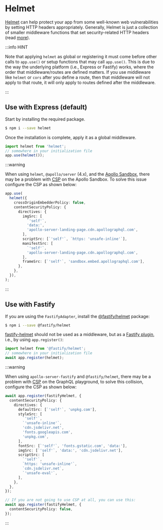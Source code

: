 # Helmet

[Helmet](https://github.com/helmetjs/helmet) can help protect your app from some well-known web vulnerabilities by setting HTTP headers appropriately. Generally, Helmet is just a collection of smaller middleware functions that set security-related HTTP headers (read [more](https://github.com/helmetjs/helmet#how-it-works)).

:::info HINT

Note that applying `helmet` as global or registering it must come before other calls to `app.use()` or setup functions that may call `app.use()`. This is due to the way the underlying platform (i.e., Express or Fastify) works, where the order that middleware/routes are defined matters. If you use middleware like `helmet` or `cors` after you define a route, then that middleware will not apply to that route, it will only apply to routes defined after the middleware.

:::

## Use with Express (default)

Start by installing the required package.

```bash
$ npm i --save helmet
```

Once the installation is complete, apply it as a global middleware.

```ts
import helmet from 'helmet';
// somewhere in your initialization file
app.use(helmet());
```

:::warning

When using `helmet`, `@apollo/server` (4.x), and the [Apollo Sandbox](../graphql/quick-start#apollo-sandbox), there may be a problem with [CSP](https://developer.mozilla.org/en-US/docs/Web/HTTP/CSP) on the Apollo Sandbox. To solve this issue configure the CSP as shown below:

```ts
app.use(
  helmet({
    crossOriginEmbedderPolicy: false,
    contentSecurityPolicy: {
      directives: {
        imgSrc: [
          `'self'`,
          'data:',
          'apollo-server-landing-page.cdn.apollographql.com',
        ],
        scriptSrc: [`'self'`, `https: 'unsafe-inline'`],
        manifestSrc: [
          `'self'`,
          'apollo-server-landing-page.cdn.apollographql.com',
        ],
        frameSrc: [`'self'`, 'sandbox.embed.apollographql.com'],
      },
    },
  }),
);
```

:::

## Use with Fastify

If you are using the `FastifyAdapter`, install the [@fastify/helmet](https://github.com/fastify/fastify-helmet) package:

```bash
$ npm i --save @fastify/helmet
```

[fastify-helmet](https://github.com/fastify/fastify-helmet) should not be used as a middleware, but as a [Fastify plugin](https://www.fastify.io/docs/latest/Reference/Plugins/), i.e., by using `app.register()`:

```ts
import helmet from '@fastify/helmet';
// somewhere in your initialization file
await app.register(helmet);
```

:::warning

When using `apollo-server-fastify` and `@fastify/helmet`, there may be a problem with [CSP](https://developer.mozilla.org/en-US/docs/Web/HTTP/CSP) on the GraphQL playground, to solve this collision, configure the CSP as shown below:

```ts
await app.register(fastifyHelmet, {
  contentSecurityPolicy: {
    directives: {
      defaultSrc: [`'self'`, 'unpkg.com'],
      styleSrc: [
        `'self'`,
        `'unsafe-inline'`,
        'cdn.jsdelivr.net',
        'fonts.googleapis.com',
        'unpkg.com',
      ],
      fontSrc: [`'self'`, 'fonts.gstatic.com', 'data:'],
      imgSrc: [`'self'`, 'data:', 'cdn.jsdelivr.net'],
      scriptSrc: [
        `'self'`,
        `https: 'unsafe-inline'`,
        `cdn.jsdelivr.net`,
        `'unsafe-eval'`,
      ],
    },
  },
});

// If you are not going to use CSP at all, you can use this:
await app.register(fastifyHelmet, {
  contentSecurityPolicy: false,
});
```

:::
